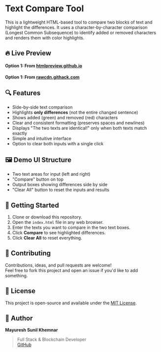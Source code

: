 # Text Compare Tool

This is a lightweight HTML-based tool to compare two blocks of text and highlight the differences. It uses a character-by-character comparison (Longest Common Subsequence) to identify added or removed characters and renders them with color highlights.


## 🔥 Live Preview
#### Option 1: From [htmlpreview.github.io](https://htmlpreview.github.io/?https://github.com/KhemnarMayuresh/Tools/blob/main/Text-Compare/index.html)

#### Option 1: From [rawcdn.githack.com](https://rawcdn.githack.com/KhemnarMayuresh/Tools/d63d03564fb59a87508e3c5a153a23b9316b66d7/Text-Compare/index.html)

## 🔍 Features

- Side-by-side text comparison
- Highlights **only differences** (not the entire changed sentence)
- Shows added (green) and removed (red) characters
- Clear and consistent formatting (preserves spaces and newlines)
- Displays "The two texts are identical!" only when both texts match exactly
- Simple and intuitive interface
- Option to clear both inputs with a single click

## 🖼️ Demo UI Structure

- Two text areas for input (left and right)
- "Compare" button on top
- Output boxes showing differences side by side
- "Clear All" button to reset the inputs and results

## 🚀 Getting Started

1. Clone or download this repository.
2. Open the `index.html` file in any web browser.
3. Enter the texts you want to compare in the two text boxes.
4. Click **Compare** to see highlighted differences.
5. Click **Clear All** to reset everything.


## 🙌 Contributing

Contributions, ideas, and pull requests are welcome!  
Feel free to fork this project and open an issue if you'd like to add something.


## 📄 License

This project is open-source and available under the [MIT License](LICENSE).


## 👤 Author

**Mayuresh Sunil Khemnar**  
> Full Stack & Blockchain Developer  
> [GitHub](https://github.com/KhemnarMayuresh)
